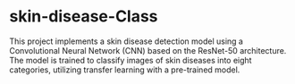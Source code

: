# skin-disease-Class
This project implements a skin disease detection model using a Convolutional Neural Network (CNN) based on the ResNet-50 architecture. The model is trained to classify images of skin diseases into eight categories, utilizing transfer learning with a pre-trained model.
